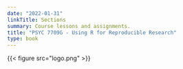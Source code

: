```yaml
---
date: "2022-01-31"
linkTitle: Sections
summary: Course lessons and assignments.
title: "PSYC 7709G - Using R for Reproducible Research"
type: book
---
```


{{< figure src="logo.png" >}}

